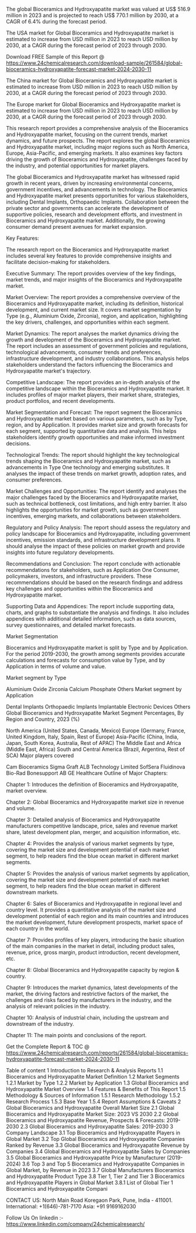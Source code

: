 The global Bioceramics and Hydroxyapatite market was valued at US$ 516.9 million in 2023 and is projected to reach US$ 770.1 million by 2030, at a CAGR of 6.4% during the forecast period.

The USA market for Global Bioceramics and Hydroxyapatite market is estimated to increase from USD million in 2023 to reach USD million by 2030, at a CAGR during the forecast period of 2023 through 2030.

Download FREE Sample of this Report @ https://www.24chemicalresearch.com/download-sample/261584/global-bioceramics-hydroxyapatite-forecast-market-2024-2030-11

The China market for Global Bioceramics and Hydroxyapatite market is estimated to increase from USD million in 2023 to reach USD million by 2030, at a CAGR during the forecast period of 2023 through 2030.

The Europe market for Global Bioceramics and Hydroxyapatite  market is estimated to increase from USD million in 2023 to reach USD million by 2030, at a CAGR during the forecast period of 2023 through 2030.

This research report provides a comprehensive analysis of the Bioceramics and Hydroxyapatite market, focusing on the current trends, market dynamics, and future prospects. The report explores the global Bioceramics and Hydroxyapatite market, including major regions such as North America, Europe, Asia-Pacific, and emerging markets. It also examines key factors driving the growth of Bioceramics and Hydroxyapatite, challenges faced by the industry, and potential opportunities for market players.

The global Bioceramics and Hydroxyapatite market has witnessed rapid growth in recent years, driven by increasing environmental concerns, government incentives, and advancements in technology. The Bioceramics and Hydroxyapatite market presents opportunities for various stakeholders, including Dental Implants, Orthopaedic Implants. Collaboration between the private sector and governments can accelerate the development of supportive policies, research and development efforts, and investment in Bioceramics and Hydroxyapatite market. Additionally, the growing consumer demand present avenues for market expansion.

Key Features:

The research report on the Bioceramics and Hydroxyapatite market includes several key features to provide comprehensive insights and facilitate decision-making for stakeholders.

Executive Summary: The report provides overview of the key findings, market trends, and major insights of the Bioceramics and Hydroxyapatite market.

Market Overview: The report provides a comprehensive overview of the Bioceramics and Hydroxyapatite market, including its definition, historical development, and current market size. It covers market segmentation by Type (e.g., Aluminium Oxide, Zirconia), region, and application, highlighting the key drivers, challenges, and opportunities within each segment.

Market Dynamics: The report analyses the market dynamics driving the growth and development of the Bioceramics and Hydroxyapatite market. The report includes an assessment of government policies and regulations, technological advancements, consumer trends and preferences, infrastructure development, and industry collaborations. This analysis helps stakeholders understand the factors influencing the Bioceramics and Hydroxyapatite market's trajectory.

Competitive Landscape: The report provides an in-depth analysis of the competitive landscape within the Bioceramics and Hydroxyapatite market. It includes profiles of major market players, their market share, strategies, product portfolios, and recent developments.

Market Segmentation and Forecast: The report segment the Bioceramics and Hydroxyapatite market based on various parameters, such as by Type, region, and by Application. It provides market size and growth forecasts for each segment, supported by quantitative data and analysis. This helps stakeholders identify growth opportunities and make informed investment decisions.

Technological Trends: The report should highlight the key technological trends shaping the Bioceramics and Hydroxyapatite market, such as advancements in Type One technology and emerging substitutes. It analyses the impact of these trends on market growth, adoption rates, and consumer preferences.

Market Challenges and Opportunities: The report identify and analyses the major challenges faced by the Bioceramics and Hydroxyapatite market, such as technical bottleneck, cost limitations, and high entry barrier. It also highlights the opportunities for market growth, such as government incentives, emerging markets, and collaborations between stakeholders.

Regulatory and Policy Analysis: The report should assess the regulatory and policy landscape for Bioceramics and Hydroxyapatite, including government incentives, emission standards, and infrastructure development plans. It should analyse the impact of these policies on market growth and provide insights into future regulatory developments.

Recommendations and Conclusion: The report conclude with actionable recommendations for stakeholders, such as Application One Consumer, policymakers, investors, and infrastructure providers. These recommendations should be based on the research findings and address key challenges and opportunities within the Bioceramics and Hydroxyapatite market.

Supporting Data and Appendices: The report include supporting data, charts, and graphs to substantiate the analysis and findings. It also includes appendices with additional detailed information, such as data sources, survey questionnaires, and detailed market forecasts.

Market Segmentation

Bioceramics and Hydroxyapatite market is split by Type and by Application. For the period 2019-2030, the growth among segments provides accurate calculations and forecasts for consumption value by Type, and by Application in terms of volume and value.

Market segment by Type

Aluminium Oxide
Zirconia
Calcium Phosphate
Others
Market segment by Application

Dental Implants
Orthopaedic Implants
Implantable Electronic Devices
Others
Global Bioceramics and Hydroxyapatite Market Segment Percentages, By Region and Country, 2023 (%)

North America (United States, Canada, Mexico)
Europe (Germany, France, United Kingdom, Italy, Spain, Rest of Europe)
Asia-Pacific (China, India, Japan, South Korea, Australia, Rest of APAC)
The Middle East and Africa (Middle East, Africa)
South and Central America (Brazil, Argentina, Rest of SCA)
Major players covered

Cam Bioceramics
Sigma Graft
ALB Technology Limited
SofSera
Fluidinova
Bio-Rad
Bonesupport AB
GE Healthcare
Outline of Major Chapters:

Chapter 1: Introduces the definition of Bioceramics and Hydroxyapatite, market overview.

Chapter 2: Global Bioceramics and Hydroxyapatite market size in revenue and volume.

Chapter 3: Detailed analysis of Bioceramics and Hydroxyapatite manufacturers competitive landscape, price, sales and revenue market share, latest development plan, merger, and acquisition information, etc.

Chapter 4: Provides the analysis of various market segments by type, covering the market size and development potential of each market segment, to help readers find the blue ocean market in different market segments.

Chapter 5: Provides the analysis of various market segments by application, covering the market size and development potential of each market segment, to help readers find the blue ocean market in different downstream markets.

Chapter 6: Sales of Bioceramics and Hydroxyapatite in regional level and country level. It provides a quantitative analysis of the market size and development potential of each region and its main countries and introduces the market development, future development prospects, market space of each country in the world.

Chapter 7: Provides profiles of key players, introducing the basic situation of the main companies in the market in detail, including product sales, revenue, price, gross margin, product introduction, recent development, etc.

Chapter 8: Global Bioceramics and Hydroxyapatite capacity by region & country.

Chapter 9: Introduces the market dynamics, latest developments of the market, the driving factors and restrictive factors of the market, the challenges and risks faced by manufacturers in the industry, and the analysis of relevant policies in the industry.

Chapter 10: Analysis of industrial chain, including the upstream and downstream of the industry.

Chapter 11: The main points and conclusions of the report.

Get the Complete Report & TOC @ https://www.24chemicalresearch.com/reports/261584/global-bioceramics-hydroxyapatite-forecast-market-2024-2030-11

Table of content
1 Introduction to Research & Analysis Reports
1.1 Bioceramics and Hydroxyapatite Market Definition
1.2 Market Segments
1.2.1 Market by Type
1.2.2 Market by Application
1.3 Global Bioceramics and Hydroxyapatite Market Overview
1.4 Features & Benefits of This Report
1.5 Methodology & Sources of Information
1.5.1 Research Methodology
1.5.2 Research Process
1.5.3 Base Year
1.5.4 Report Assumptions & Caveats
2 Global Bioceramics and Hydroxyapatite Overall Market Size
2.1 Global Bioceramics and Hydroxyapatite Market Size: 2023 VS 2030
2.2 Global Bioceramics and Hydroxyapatite Revenue, Prospects & Forecasts: 2019-2030
2.3 Global Bioceramics and Hydroxyapatite Sales: 2019-2030
3 Company Landscape
3.1 Top Bioceramics and Hydroxyapatite Players in Global Market
3.2 Top Global Bioceramics and Hydroxyapatite Companies Ranked by Revenue
3.3 Global Bioceramics and Hydroxyapatite Revenue by Companies
3.4 Global Bioceramics and Hydroxyapatite Sales by Companies
3.5 Global Bioceramics and Hydroxyapatite Price by Manufacturer (2019-2024)
3.6 Top 3 and Top 5 Bioceramics and Hydroxyapatite Companies in Global Market, by Revenue in 2023
3.7 Global Manufacturers Bioceramics and Hydroxyapatite Product Type
3.8 Tier 1, Tier 2 and Tier 3 Bioceramics and Hydroxyapatite Players in Global Market
3.8.1 List of Global Tier 1 Bioceramics and Hydroxyapatite Compani

CONTACT US:
North Main Road Koregaon Park, Pune, India - 411001.
International: +1(646)-781-7170
Asia: +91 9169162030

Follow Us On linkedin :- https://www.linkedin.com/company/24chemicalresearch/
